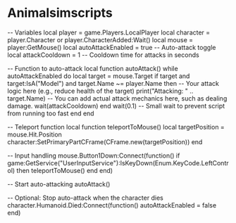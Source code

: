 # Animalsimscripts
 -- Variables
local player = game.Players.LocalPlayer
local character = player.Character or player.CharacterAdded:Wait()
local mouse = player:GetMouse()
local autoAttackEnabled = true -- Auto-attack toggle
local attackCooldown = 1 -- Cooldown time for attacks in seconds

-- Function to auto-attack
local function autoAttack()
    while autoAttackEnabled do
        local target = mouse.Target
        if target and target:IsA("Model") and target.Name ~= player.Name then
            -- Your attack logic here (e.g., reduce health of the target)
            print("Attacking: " .. target.Name)
            -- You can add actual attack mechanics here, such as dealing damage.
            wait(attackCooldown)
        end
        wait(0.1) -- Small wait to prevent script from running too fast
    end
end

-- Teleport function
local function teleportToMouse()
    local targetPosition = mouse.Hit.Position
    character:SetPrimaryPartCFrame(CFrame.new(targetPosition))
end

-- Input handling
mouse.Button1Down:Connect(function()
    if game:GetService("UserInputService"):IsKeyDown(Enum.KeyCode.LeftControl) then
        teleportToMouse()
    end
end)

-- Start auto-attacking
autoAttack()

-- Optional: Stop auto-attack when the character dies
character.Humanoid.Died:Connect(function()
    autoAttackEnabled = false
end)

